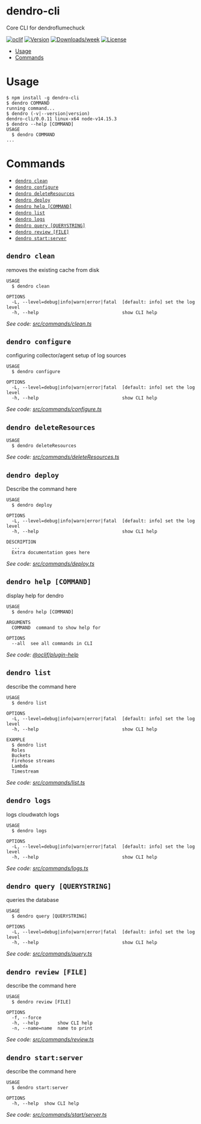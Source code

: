 dendro-cli
==========

Core CLI for dendroflumechuck

[![oclif](https://img.shields.io/badge/cli-oclif-brightgreen.svg)](https://oclif.io)
[![Version](https://img.shields.io/npm/v/dendro-cli.svg)](https://npmjs.org/package/dendro)
[![Downloads/week](https://img.shields.io/npm/dw/dendro-cli.svg)](https://npmjs.org/package/dendro)
[![License](https://img.shields.io/npm/l/dendro-cli.svg)](https://github.com/dendro-monitoring/dendro/blob/main/package.json)

<!-- toc -->
* [Usage](#usage)
* [Commands](#commands)
<!-- tocstop -->
# Usage
<!-- usage -->
```sh-session
$ npm install -g dendro-cli
$ dendro COMMAND
running command...
$ dendro (-v|--version|version)
dendro-cli/0.0.11 linux-x64 node-v14.15.3
$ dendro --help [COMMAND]
USAGE
  $ dendro COMMAND
...
```
<!-- usagestop -->
# Commands
<!-- commands -->
* [`dendro clean`](#dendro-clean)
* [`dendro configure`](#dendro-configure)
* [`dendro deleteResources`](#dendro-deleteresources)
* [`dendro deploy`](#dendro-deploy)
* [`dendro help [COMMAND]`](#dendro-help-command)
* [`dendro list`](#dendro-list)
* [`dendro logs`](#dendro-logs)
* [`dendro query [QUERYSTRING]`](#dendro-query-querystring)
* [`dendro review [FILE]`](#dendro-review-file)
* [`dendro start:server`](#dendro-startserver)

## `dendro clean`

removes the existing cache from disk

```
USAGE
  $ dendro clean

OPTIONS
  -L, --level=debug|info|warn|error|fatal  [default: info] set the log level
  -h, --help                               show CLI help
```

_See code: [src/commands/clean.ts](https://github.com/dendro-naap/dendro-cli/blob/v0.0.11/src/commands/clean.ts)_

## `dendro configure`

configuring collector/agent setup of log sources

```
USAGE
  $ dendro configure

OPTIONS
  -L, --level=debug|info|warn|error|fatal  [default: info] set the log level
  -h, --help                               show CLI help
```

_See code: [src/commands/configure.ts](https://github.com/dendro-naap/dendro-cli/blob/v0.0.11/src/commands/configure.ts)_

## `dendro deleteResources`

```
USAGE
  $ dendro deleteResources
```

_See code: [src/commands/deleteResources.ts](https://github.com/dendro-naap/dendro-cli/blob/v0.0.11/src/commands/deleteResources.ts)_

## `dendro deploy`

Describe the command here

```
USAGE
  $ dendro deploy

OPTIONS
  -L, --level=debug|info|warn|error|fatal  [default: info] set the log level
  -h, --help                               show CLI help

DESCRIPTION
  ...
  Extra documentation goes here
```

_See code: [src/commands/deploy.ts](https://github.com/dendro-naap/dendro-cli/blob/v0.0.11/src/commands/deploy.ts)_

## `dendro help [COMMAND]`

display help for dendro

```
USAGE
  $ dendro help [COMMAND]

ARGUMENTS
  COMMAND  command to show help for

OPTIONS
  --all  see all commands in CLI
```

_See code: [@oclif/plugin-help](https://github.com/oclif/plugin-help/blob/v3.2.2/src/commands/help.ts)_

## `dendro list`

describe the command here

```
USAGE
  $ dendro list

OPTIONS
  -L, --level=debug|info|warn|error|fatal  [default: info] set the log level
  -h, --help                               show CLI help

EXAMPLE
  $ dendro list
  Roles
  Buckets
  Firehose streams
  Lambda
  Timestream
```

_See code: [src/commands/list.ts](https://github.com/dendro-naap/dendro-cli/blob/v0.0.11/src/commands/list.ts)_

## `dendro logs`

logs cloudwatch logs

```
USAGE
  $ dendro logs

OPTIONS
  -L, --level=debug|info|warn|error|fatal  [default: info] set the log level
  -h, --help                               show CLI help
```

_See code: [src/commands/logs.ts](https://github.com/dendro-naap/dendro-cli/blob/v0.0.11/src/commands/logs.ts)_

## `dendro query [QUERYSTRING]`

queries the database

```
USAGE
  $ dendro query [QUERYSTRING]

OPTIONS
  -L, --level=debug|info|warn|error|fatal  [default: info] set the log level
  -h, --help                               show CLI help
```

_See code: [src/commands/query.ts](https://github.com/dendro-naap/dendro-cli/blob/v0.0.11/src/commands/query.ts)_

## `dendro review [FILE]`

describe the command here

```
USAGE
  $ dendro review [FILE]

OPTIONS
  -f, --force
  -h, --help       show CLI help
  -n, --name=name  name to print
```

_See code: [src/commands/review.ts](https://github.com/dendro-naap/dendro-cli/blob/v0.0.11/src/commands/review.ts)_

## `dendro start:server`

describe the command here

```
USAGE
  $ dendro start:server

OPTIONS
  -h, --help  show CLI help
```

_See code: [src/commands/start/server.ts](https://github.com/dendro-naap/dendro-cli/blob/v0.0.11/src/commands/start/server.ts)_
<!-- commandsstop -->
